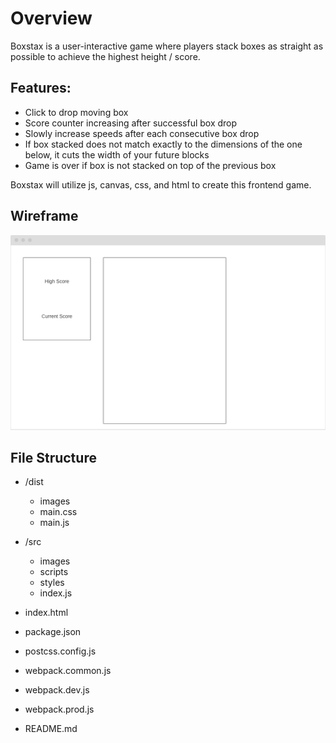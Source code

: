 # Overview

Boxstax is a user-interactive game where players stack boxes as straight as possible to achieve the highest height / score. 

## Features: 
  * Click to drop moving box
  * Score counter increasing after successful box drop
  * Slowly increase speeds after each consecutive box drop
  * If box stacked does not match exactly to the dimensions of the one below, it cuts the width of your future blocks 
  * Game is over if box is not stacked on top of the previous box 

Boxstax will utilize js, canvas, css, and html to create this frontend game. 

## Wireframe 
![Alt text](/dist/images/wireframe.png)

## File Structure
* /dist
  * images
  * main.css
  * main.js

* /src
  * images
  * scripts
  * styles
  * index.js

* index.html
* package.json
* postcss.config.js
* webpack.common.js
* webpack.dev.js
* webpack.prod.js
* README.md

